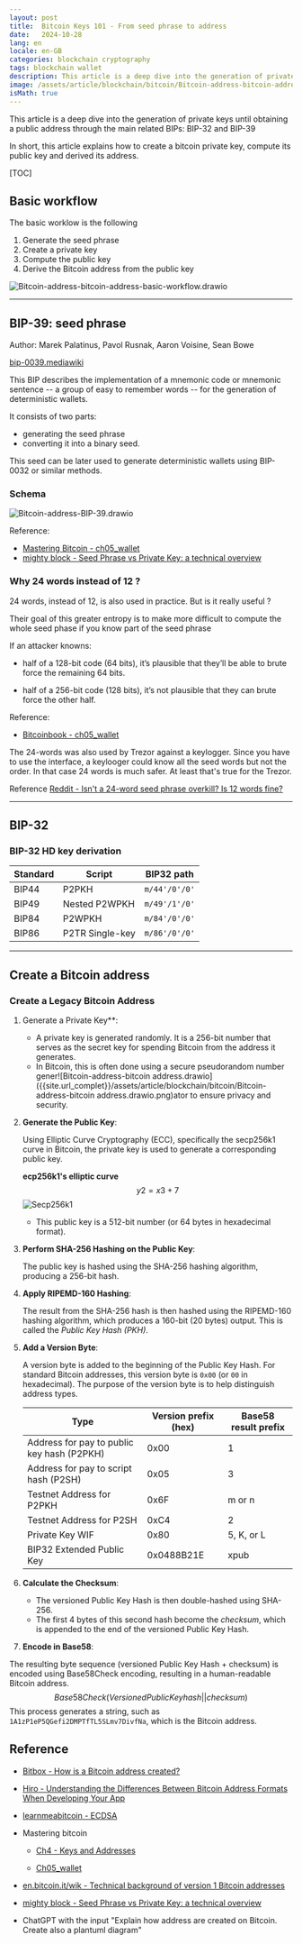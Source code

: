 ```yaml
---
layout: post
title:  Bitcoin Keys 101 - From seed phrase to address
date:   2024-10-28
lang: en
locale: en-GB
categories: blockchain cryptography
tags: blockchain wallet
description: This article is a deep dive into the generation of private keys until obtaining a public address through the main related BIPs - BIP-32 and BIP-39
image: /assets/article/blockchain/bitcoin/Bitcoin-address-bitcoin-address.drawio.png
isMath: true
---
```


This article is a deep dive into the generation of private keys until obtaining a public address through the main related BIPs: BIP-32 and BIP-39

In short, this article explains how to create a bitcoin private key, compute its public key and derived its address.

[TOC]



## Basic workflow

The basic worklow is the following

1) Generate the seed phrase
2) Create a private key
3) Compute the public key
4) Derive the Bitcoin address from the public key

![Bitcoin-address-bitcoin-address-basic-workflow.drawio]({{site.url_complet}}/assets/article/blockchain/bitcoin/Bitcoin-address-bitcoin-address-basic-workflow.drawio.png)

------

## BIP-39: seed phrase

Author: Marek Palatinus, Pavol Rusnak, Aaron Voisine, Sean Bowe

[bip-0039.mediawiki](https://github.com/bitcoin/bips/blob/master/bip-0039.mediawiki)

This BIP describes the implementation of a mnemonic code or mnemonic sentence -- a group of easy to remember words -- for the generation of deterministic wallets.

It consists of two parts:

-  generating the seed phrase
- converting it into a binary seed. 



This seed can be later used to generate deterministic wallets using BIP-0032 or similar methods.

### Schema

![Bitcoin-address-BIP-39.drawio]({{site.url_complet}}/assets/article/blockchain/bitcoin/Bitcoin-address-BIP-39.drawio.png)



Reference:

- [Mastering Bitcoin - ch05_wallet](https://github.com/bitcoinbook/bitcoinbook/blob/6d1c26e1640ae32b28389d5ae4caf1214c2be7db/ch05_wallets.adoc#L315)
- [mighty block - Seed Phrase vs Private Key: a technical overview](https://mightyblock.co/blog/seed-phrase-vs-private-key-a-technical-overview/)

### Why 24 words instead of 12 ?

24 words, instead of 12, is also used in practice. But is it really useful ?

Their goal of this greater entropy is to make more difficult to compute the whole seed phase if you know part of the seed phrase

If an attacker knowns:

-  half of a 128-bit code (64 bits), it’s plausible that they’ll be able to brute force the remaining 64 bits.

- half of a 256-bit code (128 bits), it’s not plausible that they can brute force the other half.

Reference:

- [Bitcoinbook - ch05_wallet](https://github.com/bitcoinbook/bitcoinbook/blob/6d1c26e1640ae32b28389d5ae4caf1214c2be7db/ch05_wallets.adoc#L315)

The 24-words was also used by Trezor against a keylogger. Since you have to use the interface, a keylooger could know all the seed words but not the order. In that case 24 words is much safer. At least  that's true for the Trezor. 

Reference [Reddit - Isn't a 24-word seed phrase overkill? Is 12 words fine?](https://www.reddit.com/r/Bitcoin/comments/rnr08u/comment/hpu27n0/?utm_source=share&utm_medium=web3x&utm_name=web3xcss&utm_term=1&utm_content=share_button)

------

## BIP-32

### BIP-32 HD key derivation

| Standard | Script          | BIP32 path    |
| -------- | --------------- | ------------- |
| BIP44    | P2PKH           | `m/44'/0'/0'` |
| BIP49    | Nested P2WPKH   | `m/49'/1'/0'` |
| BIP84    | P2WPKH          | `m/84'/0'/0'` |
| BIP86    | P2TR Single-key | `m/86'/0'/0'` |

------

## Create a Bitcoin address

### Create a Legacy Bitcoin Address

1. Generate a Private Key**:

   - A private key is generated randomly. It is a 256-bit number that serves as the secret key for spending Bitcoin from the address it generates.
   - In Bitcoin, this is often done using a secure pseudorandom number gener![Bitcoin-address-bitcoin address.drawio]({{site.url_complet}}/assets/article/blockchain/bitcoin/Bitcoin-address-bitcoin address.drawio.png)ator to ensure privacy and security.

   

2. **Generate the Public Key**:

   Using Elliptic Curve Cryptography (ECC), specifically the secp256k1 curve in Bitcoin, the private key is used to generate a corresponding public key.

   **ecp256k1's elliptic curve**
   $$
    y2 = x3 + 7 
   $$
   ![Secp256k1]({{site.url_complet}}/assets/article/blockchain/bitcoin/Secp256k1.png)

   - This public key is a 512-bit number (or 64 bytes in hexadecimal format).

3. **Perform SHA-256 Hashing on the Public Key**:

   The public key is hashed using the SHA-256 hashing algorithm, producing a 256-bit hash.

4. **Apply RIPEMD-160 Hashing**:

   The result from the SHA-256 hash is then hashed using the RIPEMD-160 hashing algorithm, which produces a 160-bit (20 bytes) output. This is called the *Public Key Hash (PKH)*.

5. **Add a Version Byte**:

   A version byte is added to the beginning of the Public Key Hash. For standard Bitcoin addresses, this version byte is `0x00` (or `00` in hexadecimal). The purpose of the version byte is to help distinguish address types.

   | Type                                       | Version prefix (hex) | Base58 result prefix |
   | ------------------------------------------ | -------------------- | -------------------- |
   | Address for pay to public key hash (P2PKH) | 0x00                 | 1                    |
   | Address for pay to script hash (P2SH)      | 0x05                 | 3                    |
   | Testnet Address for P2PKH                  | 0x6F                 | m or n               |
   | Testnet Address for P2SH                   | 0xC4                 | 2                    |
   | Private Key WIF                            | 0x80                 | 5, K, or L           |
   | BIP32 Extended Public Key                  | 0x0488B21E           | xpub                 |

6. **Calculate the Checksum**:

   - The versioned Public Key Hash is then double-hashed using SHA-256.
   - The first 4 bytes of this second hash become the *checksum*, which is appended to the end of the versioned Public Key Hash.

7. **Encode in Base58**:

The resulting byte sequence (versioned Public Key Hash + checksum) is encoded using Base58Check encoding, resulting in a human-readable Bitcoin address.
$$
Base58Check(Versioned Public Key hash||checksum)
$$
This process generates a string, such as `1A1zP1eP5QGefi2DMPTfTL5SLmv7DivfNa`, which is the Bitcoin address.

## Reference

- [Bitbox - How is a Bitcoin address created?](https://bitbox.swiss/blog/how-is-a-bitcoin-address-created/)
- [Hiro - Understanding the Differences Between Bitcoin Address Formats When Developing Your App](https://www.hiro.so/blog/understanding-the-differences-between-bitcoin-address-formats-when-developing-your-app)
- [learnmeabitcoin - ECDSA](https://learnmeabitcoin.com/technical/cryptography/elliptic-curve/ecdsa/)
- Mastering bitcoin
  - [Ch4 - Keys and Addresses](https://github.com/bitcoinbook/bitcoinbook/blob/develop/ch04_keys.adoc)

  - [Ch05_wallet](https://github.com/bitcoinbook/bitcoinbook/blob/6d1c26e1640ae32b28389d5ae4caf1214c2be7db/ch05_wallets.adoc#L315)

- [en.bitcoin.it/wik - Technical background of version 1 Bitcoin addresses](https://en.bitcoin.it/wiki/Technical_background_of_version_1_Bitcoin_addresses)
- [mighty block - Seed Phrase vs Private Key: a technical overview](https://mightyblock.co/blog/seed-phrase-vs-private-key-a-technical-overview/)
- ChatGPT with the input "Explain how address are created on Bitcoin. Create also a plantuml diagram"
